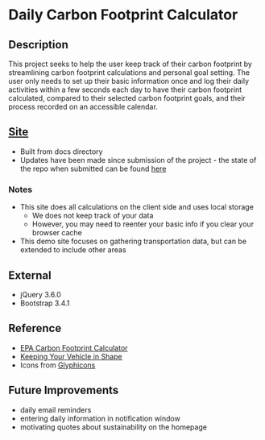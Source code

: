 # Daily Carbon Footprint Calculator

## Description
This project seeks to help the user keep track of their carbon footprint by streamlining carbon footprint calculations and personal goal setting. The user only needs to set up their basic information once and log their daily activities within a few seconds each day to have their carbon footprint calculated, compared to their selected carbon footprint goals, and their process recorded on an accessible calendar.  

## [Site](https://hliu23.github.io/daily-carbon-footprint-calculator/)  
- Built from docs directory  
- Updates have been made since submission of the project - the state of the repo when submitted can be found [here](https://github.com/hliu23/daily-carbon-footprint-calculator/tree/80cf7ebfce1fa98ff3649770cba6bf6f4719405b)

### Notes
- This site does all calculations on the client side and uses local storage  
  - We does not keep track of your data  
  - However, you may need to reenter your basic info if you clear your browser cache  
- This demo site focuses on gathering transportation data, but can be extended to include other areas

## External
- jQuery 3.6.0
- Bootstrap 3.4.1

## Reference
- [EPA Carbon Footprint Calculator](https://www3.epa.gov/carbon-footprint-calculator/)
- [Keeping Your Vehicle in Shape](https://www.fueleconomy.gov/feg/maintain.jsp/)
- Icons from [Glyphicons](https://www.glyphicons.com/)

## Future Improvements
- daily email reminders
- entering daily information in notification window
- motivating quotes about sustainability on the homepage

